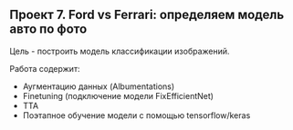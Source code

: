 ## Проект 7. Ford vs Ferrari: определяем модель авто по фото

Цель - построить модель классификации изображений.

Работа содержит:
- Аугментацию данных (Albumentations)
- Finetuning (подключение модели FixEfficientNet)
- TTA
- Поэтапное обучение модели с помощью tensorflow/keras

